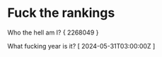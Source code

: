 # Fuck the rankings

Who the hell am I?
{ 2268049 }

What fucking year is it?
[ 2024-05-31T03:00:00Z ]
